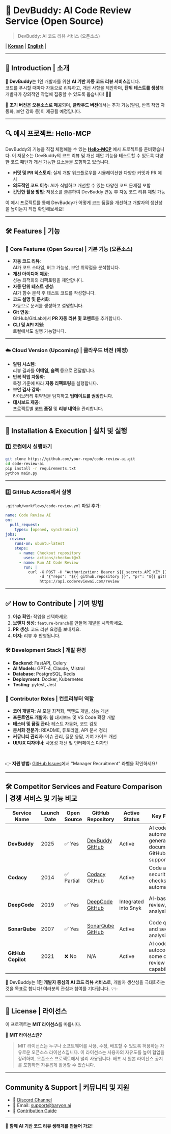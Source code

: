 # 🚀 **DevBuddy: AI Code Review Service (Open Source)** 
> DevBuddy: AI 코드 리뷰 서비스 (오픈소스)

| **[Korean](README.md)** | **[English](README_ENG.md)** |

---

## 🎯 **Introduction | 소개**
🤖 **DevBuddy**는 1인 개발자를 위한 **AI 기반 자동 코드 리뷰 서비스**입니다.  
코드를 푸시할 때마다 자동으로 리뷰하고, 개선 사항을 제안하며, **단위 테스트를 생성**해 개발자가 창의적인 작업에 집중할 수 있도록 돕습니다! 🎨✨

🚀 **초기 버전은 오픈소스로 제공**되며, **클라우드 버전**에서는 추가 기능(알림, 반복 작업 자동화, 보안 강화 등)이 제공될 예정입니다.

---

## 🔍 **예시 프로젝트: Hello-MCP**

DevBuddy의 기능을 직접 체험해볼 수 있는 **[Hello-MCP](https://github.com/hongsw/hello-mcp)** 예시 프로젝트를 준비했습니다. 이 저장소는 DevBuddy의 코드 리뷰 및 개선 제안 기능을 테스트할 수 있도록 다양한 코드 패턴과 개선 가능한 요소들을 포함하고 있습니다.

- **커밋 및 PR 히스토리**: 실제 개발 워크플로우를 시뮬레이션한 다양한 커밋과 PR 예시
- **의도적인 코드 이슈**: AI가 식별하고 개선할 수 있는 다양한 코드 문제점 포함
- **간단한 활용 방법**: 저장소를 클론하여 DevBuddy 연동 후 자동 코드 리뷰 체험 가능

이 예시 프로젝트를 통해 DevBuddy가 어떻게 코드 품질을 개선하고 개발자의 생산성을 높이는지 직접 확인해보세요!

---

## 🛠 **Features | 기능**

### 📌 **Core Features (Open Source) | 기본 기능 (오픈소스)**
- **자동 코드 리뷰**:  
  AI가 코드 스타일, 버그 가능성, 보안 취약점을 분석합니다.
- **개선 아이디어 제공**:  
  성능 최적화와 리팩토링을 제안합니다.
- **자동 단위 테스트 생성**:  
  AI가 함수 분석 후 테스트 코드를 작성합니다.
- **코드 설명 및 문서화**:  
  자동으로 문서를 생성하고 설명합니다.
- **Git 연동**:  
  GitHub/GitLab에서 **PR 자동 리뷰 및 코멘트**를 추가합니다.
- **CLI 및 API 지원**:  
  로컬에서도 실행 가능합니다.

---

### ☁️ **Cloud Version (Upcoming) | 클라우드 버전 (예정)**
- **알림 시스템**:  
  리뷰 결과를 **이메일, 슬랙** 등으로 전달합니다.
- **반복 작업 자동화**:  
  특정 기준에 따라 **자동 리팩토링**을 실행합니다.
- **보안 검사 강화**:  
  라이브러리 취약점을 탐지하고 **업데이트를 권장**합니다.
- **대시보드 제공**:  
  프로젝트별 **코드 품질** 및 **리뷰 내역**을 관리합니다.

---

## 🚀 **Installation & Execution | 설치 및 실행**

### 1️⃣ **로컬에서 실행하기**
```bash
git clone https://github.com/your-repo/code-review-ai.git
cd code-review-ai
pip install -r requirements.txt
python main.py
```

---

### 2️⃣ **GitHub Actions에서 실행**
`.github/workflows/code-review.yml` 파일 추가:
```yaml
name: Code Review AI
on:
  pull_request:
    types: [opened, synchronize]
jobs:
  review:
    runs-on: ubuntu-latest
    steps:
      - name: Checkout repository
        uses: actions/checkout@v3
      - name: Run AI Code Review
        run: |
          curl -X POST -H "Authorization: Bearer ${{ secrets.API_KEY }}" \ 
               -d '{"repo": "${{ github.repository }}", "pr": "${{ github.event.pull_request.number }}"}' \ 
               https://api.codereviewai.com/review
```

---

## ✅ **How to Contribute | 기여 방법**
1. **이슈 확인:** 작업을 선택하세요.  
2. **브랜치 생성:** `feature-branch`를 만들어 개발을 시작하세요.  
3. **PR 생성:** 코드 리뷰 요청을 보내세요.  
4. **머지:** 리뷰 후 반영됩니다.

### 🛠 **Development Stack | 개발 환경**
- **Backend**: FastAPI, Celery  
- **AI Models**: GPT-4, Claude, Mistral  
- **Database**: PostgreSQL, Redis  
- **Deployment**: Docker, Kubernetes  
- **Testing**: pytest, Jest  

### 🎯 **Contributor Roles | 컨트리뷰터 역할**
- **코어 개발자**: AI 모델 최적화, 백엔드 개발, 성능 개선
- **프론트엔드 개발자**: 웹 대시보드 및 VS Code 확장 개발
- **테스터 및 품질 관리**: 테스트 자동화, 코드 검토
- **문서화 전문가**: README, 튜토리얼, API 문서 정리
- **커뮤니티 관리자**: 이슈 관리, 질문 응답, 기여 가이드 개선
- **UI/UX 디자이너**: 사용성 개선 및 인터페이스 디자인

<br>

👉 **지원 방법:** [GitHub Issues](https://github.com/your-repo/devbuddy/issues)에서 "Manager Recruitment" 라벨을 확인하세요!

---

## 🛠 **Competitor Services and Feature Comparison | 경쟁 서비스 및 기능 비교**

| Service Name | Launch Date | Open Source | GitHub Repository | Active Status | Key Features | Target Users | Distinguishing Features |
|--------------|-------------|-------------|-------------------|---------------|--------------|--------------|-------------------------|
| **DevBuddy** | 2025 | ✅ Yes | [DevBuddy GitHub](https://github.com/your-repo/devbuddy) | Active | AI code review, automated test generation, documentation, GitHub Actions support | Solo developers, startups | User-friendly UI, tailored for solo developers |
| **Codacy** | 2014 | ✅ Partial | [Codacy GitHub](https://github.com/codacy) | Active | Code analysis, security checks, test automation | Enterprises, teams | Focus on security and quality | citeturn0search6
| **DeepCode** | 2019 | ✅ Yes | [DeepCode GitHub](https://github.com/DeepCodeAI) | Integrated into Snyk | AI-based code review, static analysis | Developers, open-source projects | Machine learning-driven static analysis |
| **SonarQube** | 2007 | ✅ Yes | [SonarQube GitHub](https://github.com/SonarSource/sonarqube) | Active | Code quality and security analysis | Enterprises, large-scale projects | Comprehensive large-scale solution | citeturn0search4
| **GitHub Copilot** | 2021 | ❌ No | N/A | Active | AI code autocompletion, some code review capabilities | All developers | Real-time code autocompletion | citeturn0search1

🚀 DevBuddy는 **1인 개발자 중심의 AI 코드 리뷰 서비스**로, 개발자 생산성을 극대화하는 것을 목표로 합니다! 여러분의 관심과 참여를 기다립니다. 💡✨ 

---

## 📝 **License | 라이선스**
이 프로젝트는 **MIT 라이선스**를 따릅니다.  

🔹 **MIT 라이선스란?**
> MIT 라이선스는 누구나 소프트웨어를 사용, 수정, 배포할 수 있도록 허용하는 자유로운 오픈소스 라이선스입니다. 이 라이선스는 사용자의 자유도를 높여 협업을 장려하며, 오픈소스 프로젝트에서 널리 사용됩니다. 배포 시 원본 라이선스 공지를 포함하면 자유롭게 활용할 수 있습니다.

---

## Community & Support | 커뮤니티 및 지원
- 💬 [Discord Channel](https://discord.gg/7bSqAjPZDe)
- 📧 Email: support@baryon.ai
- 📝 [Contribution Guide](CONTRIBUTING.md)

---
🚀 **함께 AI 기반 코드 리뷰 생태계를 만들어 가요!**
